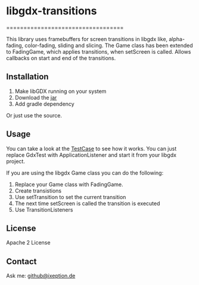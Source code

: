 # libgdx-transitions
==================================

This library uses framebuffers for screen transitions in libgdx  like, alpha-fading, color-fading, sliding and slicing. The Game class has been extended to FadingGame, which applies transitions, when setScreen is called. Allows callbacks on start and end of the transitions.

Installation
------------
1. Make libGDX running on your system
2. Download  the [jar](https://github.com/iXeption/libgdx-transitions/releases/download/release/libgdx-transitions-1.0.1.jar)
3. Add gradle dependency

Or just use the source.

Usage
------------
You can take a look at the [TestCase](https://github.com/iXeption/libgdx-transitions/wiki) to see how it works. You can just replace GdxTest with ApplicationListener and start it from your libgdx project.

If you are using the libgdx Game class you can do the following:

1. Replace your Game class with FadingGame.
2. Create transistions 
3. Use setTransition to set the current transition
4. The next time setScreen is called the transition is executed
5. Use TransitionListeners


License
------------
Apache 2 License

Contact
------------
Ask me:
github@ixeption.de
